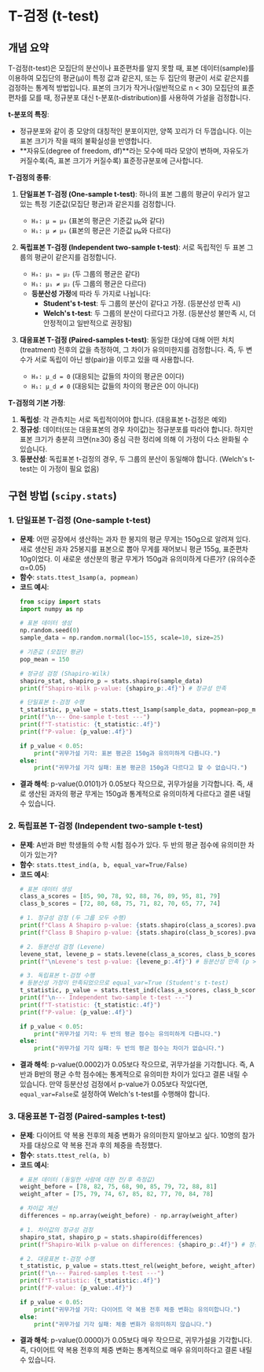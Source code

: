 # T-검정 (t-test)

## 개념 요약

T-검정(t-test)은 모집단의 분산이나 표준편차를 알지 못할 때, 표본 데이터(sample)를 이용하여 모집단의 평균(μ)이 특정 값과 같은지, 또는 두 집단의 평균이 서로 같은지를 검정하는 통계적 방법입니다. 표본의 크기가 작거나(일반적으로 n < 30) 모집단의 표준편차를 모를 때, 정규분포 대신 t-분포(t-distribution)를 사용하여 가설을 검정합니다.

**t-분포의 특징**:
- 정규분포와 같이 종 모양의 대칭적인 분포이지만, 양쪽 꼬리가 더 두껍습니다. 이는 표본 크기가 작을 때의 불확실성을 반영합니다.
- **자유도(degree of freedom, df)**라는 모수에 따라 모양이 변하며, 자유도가 커질수록(즉, 표본 크기가 커질수록) 표준정규분포에 근사합니다.

**T-검정의 종류**:
1.  **단일표본 T-검정 (One-sample t-test)**: 하나의 표본 그룹의 평균이 우리가 알고 있는 특정 기준값(모집단 평균)과 같은지를 검정합니다.
    - `H₀: μ = μ₀` (표본의 평균은 기준값 μ₀와 같다)
    - `H₁: μ ≠ μ₀` (표본의 평균은 기준값 μ₀와 다르다)

2.  **독립표본 T-검정 (Independent two-sample t-test)**: 서로 독립적인 두 표본 그룹의 평균이 같은지를 검정합니다.
    - `H₀: μ₁ = μ₂` (두 그룹의 평균은 같다)
    - `H₁: μ₁ ≠ μ₂` (두 그룹의 평균은 다르다)
    - **등분산성 가정**에 따라 두 가지로 나뉩니다:
        - **Student's t-test**: 두 그룹의 분산이 같다고 가정. (등분산성 만족 시)
        - **Welch's t-test**: 두 그룹의 분산이 다르다고 가정. (등분산성 불만족 시, 더 안정적이고 일반적으로 권장됨)

3.  **대응표본 T-검정 (Paired-samples t-test)**: 동일한 대상에 대해 어떤 처치(treatment) 전후의 값을 측정하여, 그 차이가 유의미한지를 검정합니다. 즉, 두 변수가 서로 독립이 아닌 쌍(pair)을 이루고 있을 때 사용합니다.
    - `H₀: μ_d = 0` (대응되는 값들의 차이의 평균은 0이다)
    - `H₁: μ_d ≠ 0` (대응되는 값들의 차이의 평균은 0이 아니다)

**T-검정의 기본 가정**:
1.  **독립성**: 각 관측치는 서로 독립적이어야 합니다. (대응표본 t-검정은 예외)
2.  **정규성**: 데이터(또는 대응표본의 경우 차이값)는 정규분포를 따라야 합니다. 하지만 표본 크기가 충분히 크면(n≥30) 중심 극한 정리에 의해 이 가정이 다소 완화될 수 있습니다.
3.  **등분산성**: 독립표본 t-검정의 경우, 두 그룹의 분산이 동일해야 합니다. (Welch's t-test는 이 가정이 필요 없음)

## 구현 방법 (`scipy.stats`)

### 1. 단일표본 T-검정 (One-sample t-test)
- **문제**: 어떤 공장에서 생산하는 과자 한 봉지의 평균 무게는 150g으로 알려져 있다. 새로 생산된 과자 25봉지를 표본으로 뽑아 무게를 재어보니 평균 155g, 표준편차 10g이었다. 이 새로운 생산분의 평균 무게가 150g과 유의미하게 다른가? (유의수준 α=0.05)
- **함수**: `stats.ttest_1samp(a, popmean)`
- **코드 예시**:
  ```python
  from scipy import stats
  import numpy as np

  # 표본 데이터 생성
  np.random.seed(0)
  sample_data = np.random.normal(loc=155, scale=10, size=25)
  
  # 기준값 (모집단 평균)
  pop_mean = 150

  # 정규성 검정 (Shapiro-Wilk)
  shapiro_stat, shapiro_p = stats.shapiro(sample_data)
  print(f"Shapiro-Wilk p-value: {shapiro_p:.4f}") # 정규성 만족

  # 단일표본 t-검정 수행
  t_statistic, p_value = stats.ttest_1samp(sample_data, popmean=pop_mean)
  print(f"\n--- One-sample t-test ---")
  print(f"T-statistic: {t_statistic:.4f}")
  print(f"P-value: {p_value:.4f}")

  if p_value < 0.05:
      print("귀무가설 기각: 표본 평균은 150g과 유의미하게 다릅니다.")
  else:
      print("귀무가설 기각 실패: 표본 평균은 150g과 다르다고 할 수 없습니다.")
  ```
- **결과 해석**: p-value(0.0101)가 0.05보다 작으므로, 귀무가설을 기각합니다. 즉, 새로 생산된 과자의 평균 무게는 150g과 통계적으로 유의미하게 다르다고 결론 내릴 수 있습니다.

### 2. 독립표본 T-검정 (Independent two-sample t-test)
- **문제**: A반과 B반 학생들의 수학 시험 점수가 있다. 두 반의 평균 점수에 유의미한 차이가 있는가?
- **함수**: `stats.ttest_ind(a, b, equal_var=True/False)`
- **코드 예시**:
  ```python
  # 표본 데이터 생성
  class_a_scores = [85, 90, 78, 92, 88, 76, 89, 95, 81, 79]
  class_b_scores = [72, 80, 68, 75, 71, 82, 70, 65, 77, 74]

  # 1. 정규성 검정 (두 그룹 모두 수행)
  print(f"Class A Shapiro p-value: {stats.shapiro(class_a_scores).pvalue:.4f}")
  print(f"Class B Shapiro p-value: {stats.shapiro(class_b_scores).pvalue:.4f}") # 모두 정규성 만족

  # 2. 등분산성 검정 (Levene)
  levene_stat, levene_p = stats.levene(class_a_scores, class_b_scores)
  print(f"\nLevene's test p-value: {levene_p:.4f}") # 등분산성 만족 (p > 0.05)

  # 3. 독립표본 t-검정 수행
  # 등분산성 가정이 만족되었으므로 equal_var=True (Student's t-test)
  t_statistic, p_value = stats.ttest_ind(class_a_scores, class_b_scores, equal_var=True)
  print(f"\n--- Independent two-sample t-test ---")
  print(f"T-statistic: {t_statistic:.4f}")
  print(f"P-value: {p_value:.4f}")

  if p_value < 0.05:
      print("귀무가설 기각: 두 반의 평균 점수는 유의미하게 다릅니다.")
  else:
      print("귀무가설 기각 실패: 두 반의 평균 점수는 차이가 없습니다.")
  ```
- **결과 해석**: p-value(0.0002)가 0.05보다 작으므로, 귀무가설을 기각합니다. 즉, A반과 B반의 평균 수학 점수에는 통계적으로 유의미한 차이가 있다고 결론 내릴 수 있습니다. 만약 등분산성 검정에서 p-value가 0.05보다 작았다면, `equal_var=False`로 설정하여 Welch's t-test를 수행해야 합니다.

### 3. 대응표본 T-검정 (Paired-samples t-test)
- **문제**: 다이어트 약 복용 전후의 체중 변화가 유의미한지 알아보고 싶다. 10명의 참가자를 대상으로 약 복용 전과 후의 체중을 측정했다.
- **함수**: `stats.ttest_rel(a, b)`
- **코드 예시**:
  ```python
  # 표본 데이터 (동일한 사람에 대한 전/후 측정값)
  weight_before = [78, 82, 75, 68, 90, 85, 79, 72, 88, 81]
  weight_after = [75, 79, 74, 67, 85, 82, 77, 70, 84, 78]

  # 차이값 계산
  differences = np.array(weight_before) - np.array(weight_after)

  # 1. 차이값의 정규성 검정
  shapiro_stat, shapiro_p = stats.shapiro(differences)
  print(f"Shapiro-Wilk p-value on differences: {shapiro_p:.4f}") # 정규성 만족

  # 2. 대응표본 t-검정 수행
  t_statistic, p_value = stats.ttest_rel(weight_before, weight_after)
  print(f"\n--- Paired-samples t-test ---")
  print(f"T-statistic: {t_statistic:.4f}")
  print(f"P-value: {p_value:.4f}")

  if p_value < 0.05:
      print("귀무가설 기각: 다이어트 약 복용 전후 체중 변화는 유의미합니다.")
  else:
      print("귀무가설 기각 실패: 체중 변화가 유의미하지 않습니다.")
  ```
- **결과 해석**: p-value(0.0000)가 0.05보다 매우 작으므로, 귀무가설을 기각합니다. 즉, 다이어트 약 복용 전후의 체중 변화는 통계적으로 매우 유의미하다고 결론 내릴 수 있습니다.
